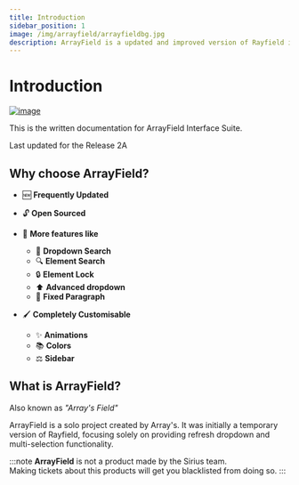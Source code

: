 ```yaml
---
title: Introduction
sidebar_position: 1
image: /img/arrayfield/arrayfieldbg.jpg
description: ArrayField is a updated and improved version of Rayfield interface suite for Roblox.
---
```


# Introduction

[![image](/img/arrayfield/arrayfieldbg.jpg)](https://discord.sirius.menu)

This is the written documentation for ArrayField Interface Suite.

Last updated for the Release 2A

## Why choose ArrayField?

- 🆕 **Frequently Updated**
- 🔓 **Open Sourced**
- 🎉 **More features like**

  - 🔎 **Dropdown Search**
  - 🔍 **Element Search**
  - 🔒 **Element Lock**
  - ⬆️ **Advanced dropdown**
  - 🔧 **Fixed Paragraph**

- 🖌️ **Completely Customisable**
  - ✨ **Animations**
  - 📚 **Colors**
  - ⚖️ **Sidebar**

## What is ArrayField?

Also known as _"Array's Field"_

ArrayField is a solo project created by Array's. It was initially a temporary version of Rayfield, focusing solely on providing refresh dropdown and multi-selection functionality.

:::note
**ArrayField** is not a product made by the Sirius team.  
Making tickets about this products will get you blacklisted from doing so.
:::
